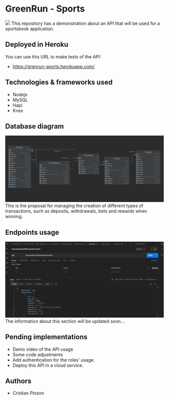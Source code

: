 # GreenRun - Sports
![](https://rebustech.io/wp-content/uploads/2020/12/GreenRun-Logo-Design-final-high-resolution-green-1.png)
This repository has a demonstration about an API that will be used for a sportsbook application.

## Deployed in Heroku
You can use this URL to make tests of the API:
- https://grenrun-sports.herokuapp.com/

## Technologies & frameworks used
- Nodejs
- MySQL
- Hapi
- Knex

## Database diagram
![](screenshots/db_diagram_scrs1.png)
This is the proposal for managing the creation of different types of transactions, such as deposits, withdrawals, bets and rewards when winning.

## Endpoints usage
![](screenshots/postman_scrs1.png)
The information about this section will be updated soon...

## Pending implementations
- Demo video of the API usage
- Some code adjustments
- Add authentication for the roles' usage.
- Deploy this API in a cloud service.

## Authors
- Cristian Pinzon